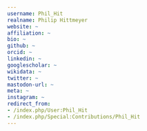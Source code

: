 ```yaml
---
username: Phil_Hit
realname: Philip Hittmeyer
website: ~
affiliation: ~
bio: ~
github: ~
orcid: ~
linkedin: ~
googlescholar: ~
wikidata: ~
twitter: ~
mastodon-url: ~
meta: ~
instagram: ~
redirect_from:
- /index.php/User:Phil_Hit
- /index.php/Special:Contributions/Phil_Hit
---
```

